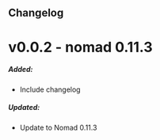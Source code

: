 ## Changelog

# v0.0.2 - nomad 0.11.3

##### Added:
- Include changelog
##### Updated:
- Update to Nomad 0.11.3
    

